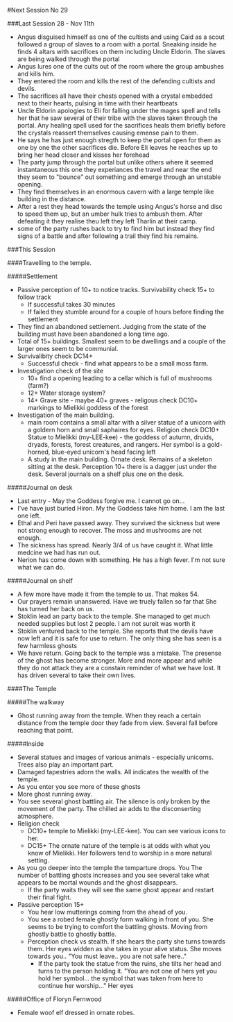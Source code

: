 #Next Session No 29 

###Last Session 28 - Nov 11th

* Angus disguised himself as one of the cultists and using Caid as a scout followed a group of slaves to a room with a portal. Sneaking inside he finds 4 altars with sacrifices on them including Uncle Eldorin. The slaves are being walked through the portal
* Angus lures one of the cults out of the room where the group ambushes and kills him.
* They entered the room and kills the rest of the defending cultists and devils.
* The sacrifices all have their chests opened with a crystal embedded next to their hearts, pulsing in time with their heartbeats
* Uncle Eldorin apologies to Eli for falling under the mages spell and tells her that he saw several of their tribe with the slaves taken through the portal. Any healing spell used for the sacrifices heals them briefly before the crystals reassert themselves causing emense pain to them.
* He says he has just enough stregth to keep the portal open for them as one by one the other sacrifices die. Before Eli leaves he reaches up to bring her head closer and kisses her forehead
* The party jump through the portal but unlike others where it seemed instantaneous this one they experiances the travel and near the end they seem to "bounce" out something and emerge through an unstable opening.
* They find themselves in an enormous cavern with a large temple like building in the distance.
* After a rest they head towards the temple using Angus's horse and disc to speed them up, but an umber hulk tries to ambush them. After defeating it they realise theu left they left Tharlin at their camp. 
* some of the party rushes back to try to find him but instead they find signs of a battle and after following a trail they find his remains.


###This Session

####Travelling to the temple.

#####Settlement
* Passive perception of 10+ to notice tracks. Survivability check 15+ to follow track
  * If successful takes 30 minutes
  * If failed they stumble around for a couple of hours before finding the settlement
* They find an abandoned settlement. Judging from the state of the building must have been abandoned a long time ago. 
* Total of 15+ buildings. Smallest seem to be dwellings and a couple of the larger ones seem to be communial. 
* Survivalibity check DC14+
  * Successful check - find what appears to be a small moss farm.
* Investigation check of the site
  * 10+ find a opening leading to a cellar which is full of mushrooms (farm?)
  * 12+ Water storage system?
  * 14+ Grave site - maybe 40+ graves - religous check DC10+ markings to Mielikki goddess of the forest
* Investigation of the main building. 
  * main room contains a small altar with a silver statue of a unicorn with a goldern horn and small saphaires for eyes. Religion check DC10+ Statue to Mielikki (my-LEE-kee) - the goddess of autumn, druids, dryads, forests, forest creatures, and rangers. Her symbol is a gold-horned, blue-eyed unicorn's head facing left
  * A study in the main building. Ornate desk. Remains of a skeleton sitting at the desk. Perception 10+ there is a dagger just under the desk. Several journals on a shelf plus one on the desk.

#####Journal on desk
* Last entry - May the Goddess forgive me. I cannot go on...
* I've have just buried Hiron. My the Goddess take him home. I am the last one left. 
* Ethal and Peri have passed away. They survived the sickness but were not strong enough to recover. The moss and mushrooms are not enough.
* The sickness has spread. Nearly 3/4 of us have caught it. What little medcine we had has run out.
* Nerion has come down with something. He has a high fever. I'm not sure what we can do.

#####Journal on shelf
* A few more have made it from the temple to us. That makes 54.
* Our prayers remain unanswered. Have we truely fallen so far that She has turned her back on us.
* Stoklin lead an party back to the temple. She managed to get much needed supplies but lost 2 people. I am not sureit was worth it
* Stoklin ventured back to the temple. She reports that the devils have now left and it is safe for use to return. The only thing she has seen is a few harmless ghosts
* We have return. Going back to the temple was a mistake. The presense of the ghost has become stronger. More and more appear and while they do not attack they are a constain reminder of what we have lost. It has driven several to take their own lives. 

####The Temple

#####The walkway
* Ghost running away from the temple. When they reach a certain distance from the temple door they fade from view. Several fall before reaching that point.

#####Inside
* Several statues and images of various animals - especially unicorns. Trees also play an important part.
* Damaged tapestries adorn the walls. All indicates the wealth of the temple.
* As you enter you see more of these ghosts
* More ghost running away. 
* You see several ghost battling air. The silence is only broken by the movement of the party. The chilled air adds to the disconserting atmosphere.
* Religion check 
  * DC10+ temple to Mielikki (my-LEE-kee). You can see various icons to her. 
  * DC15+ The ornate nature of the temple is at odds with what you know of Mielikki. Her followers tend to worship in a more natural setting.
* As you go deeper into the temple the temparture drops. You The number of battling ghosts increases and you see several take what appears to be mortal wounds and the ghost disappears.
  * If the party waits they will see the same ghost appear and restart their final fight.
* Passive perception 15+ 
  * You hear low mutterings coming from the ahead of you.
  * You see a robed female ghostly form walking in front of you. She seems to be trying to comfort the battling ghosts. Moving from ghostly battle to ghostly battle.
  * Perception check vs stealth. If she hears the party she turns towards them. Her eyes widden as she takes in your alive status. She moves towards you.. "You must leave.. you are not safe here.." 
    * If the party took the statue from the ruins, she tilts her head and turns to the person holding it. "You are not one of hers yet you hold her symbol... the symbol that was taken from here to continue her worship..." Her eyes
  

#####Office of Floryn Fernwood

* Female woof elf dressed in ornate robes.







